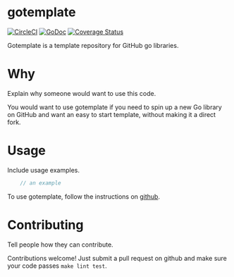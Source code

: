 # gotemplate
[![CircleCI](https://circleci.com/gh/cep21/gotemplate.svg)](https://circleci.com/gh/cep21/gotemplate)
[![GoDoc](https://godoc.org/github.com/cep21/gotemplate?status.svg)](https://godoc.org/github.com/cep21/gotemplate)
[![Coverage Status](https://coveralls.io/repos/github/cep21/gotemplate/badge.svg)](https://coveralls.io/github/cep21/gotemplate)

Gotemplate is a template repository for GitHub go libraries.

# Why

Explain why someone would want to use this code.

You would want to use gotemplate if you need to spin up a new Go library on GitHub
and want an easy to start template, without making it a direct fork.

# Usage

Include usage examples.

```go
    // an example
```

To use gotemplate, follow the instructions on [github](https://help.github.com/en/articles/creating-a-template-repository).

# Contributing

Tell people how they can contribute.

Contributions welcome!  Just submit a pull request on github and make sure your code passes `make lint test`.